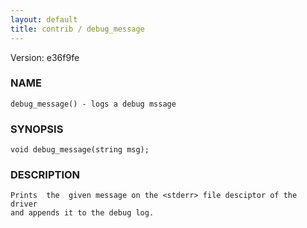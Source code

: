 ```yaml
---
layout: default
title: contrib / debug_message
---
```


Version: e36f9fe




### NAME
    debug_message() - logs a debug mssage


### SYNOPSIS
    void debug_message(string msg);


### DESCRIPTION
    Prints  the  given message on the <stderr> file desciptor of the driver
    and appends it to the debug log.



